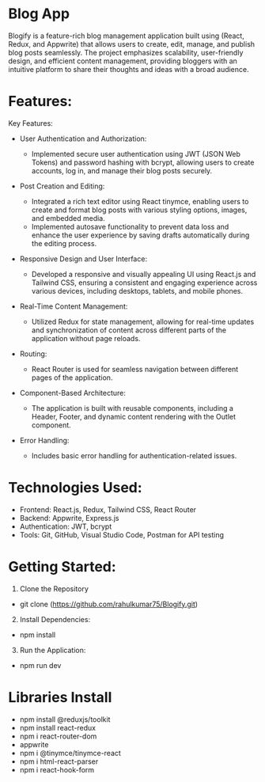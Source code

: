 # Blog App
Blogify is a feature-rich blog management application built using (React, Redux, and Appwrite) that allows users to create, edit, manage, and publish blog posts seamlessly. The project emphasizes scalability, user-friendly design, and efficient content management, providing bloggers with an intuitive platform to share their thoughts and ideas with a broad audience.
# Features:
Key Features:

* User Authentication and Authorization:
  - Implemented secure user authentication using JWT (JSON Web Tokens) and password hashing with bcrypt, allowing users to create accounts, log in, and manage their blog posts securely.
  
* Post Creation and Editing:
  - Integrated a rich text editor using React tinymce, enabling users to create and format blog posts with various styling options, images, and embedded media.
  - Implemented autosave functionality to prevent data loss and enhance the user experience by saving drafts automatically during the editing process.
* Responsive Design and User Interface:
  - Developed a responsive and visually appealing UI using React.js and Tailwind CSS, ensuring a consistent and engaging experience across various devices, including desktops, tablets, and mobile phones.
  
* Real-Time Content Management:
  - Utilized Redux for state management, allowing for real-time updates and synchronization of content across different parts of the application without page reloads.
  
* Routing:
  - React Router is used for seamless navigation between different pages of the application.
* Component-Based Architecture:
  - The application is built with reusable components, including a Header, Footer, and dynamic content rendering with the Outlet component.
* Error Handling:
  - Includes basic error handling for authentication-related issues.


# Technologies Used:
* Frontend: React.js, Redux, Tailwind CSS, React Router
* Backend:  Appwrite, Express.js
* Authentication: JWT, bcrypt
* Tools: Git, GitHub, Visual Studio Code, Postman for API testing

  
# Getting Started:
1. Clone the Repository
  * git clone (https://github.com/rahulkumar75/Blogify.git)
2. Install Dependencies:
  * npm install
3. Run the Application:
  * npm run dev

# Libraries Install
- npm install @reduxjs/toolkit
- npm install react-redux
- npm i react-router-dom
- appwrite
- npm i @tinymce/tinymce-react
- npm i html-react-parser
- npm i react-hook-form 

